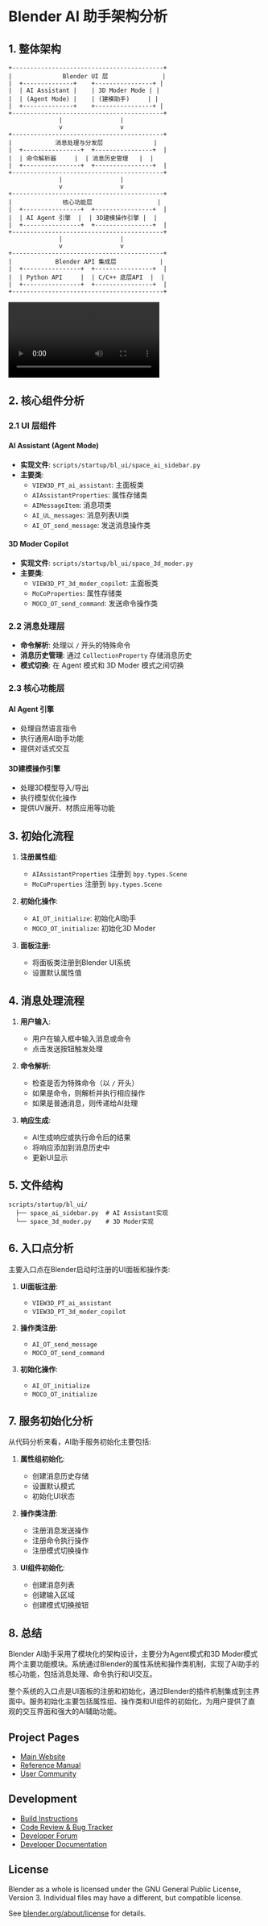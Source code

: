 <!--
Keep this document short & concise,
linking to external resources instead of including content in-line.
See 'release/text/readme.html' for the end user read-me.
-->

# Blender AI 助手架构分析

## 1. 整体架构

```
+------------------------------------------+
|              Blender UI 层               |
|  +--------------+    +----------------+ |
|  | AI Assistant |    | 3D Moder Mode | |
|  | (Agent Mode) |    | (建模助手)     | |
|  +--------------+    +----------------+ |
+------------------------------------------+
              |                |
              v                v
+------------------------------------------+
|            消息处理与分发层              |
|  +----------------+  +----------------+  |
|  | 命令解析器     |  | 消息历史管理   |  |
|  +----------------+  +----------------+  |
+------------------------------------------+
              |                |
              v                v
+------------------------------------------+
|              核心功能层                  |
|  +----------------+  +----------------+  |
|  | AI Agent 引擎  |  | 3D建模操作引擎 |  |
|  +----------------+  +----------------+  |
+------------------------------------------+
              |                |
              v                v
+------------------------------------------+
|            Blender API 集成层            |
|  +----------------+  +----------------+  |
|  | Python API     |  | C/C++ 底层API  |  |
|  +----------------+  +----------------+  |
+------------------------------------------+
```

<video controls src="0a788f187e6d6e03ccf73c19d2612b.mp4" title="Title"></video>
## 2. 核心组件分析

### 2.1 UI 层组件

#### AI Assistant (Agent Mode)
- **实现文件**: `scripts/startup/bl_ui/space_ai_sidebar.py`
- **主要类**:
  - `VIEW3D_PT_ai_assistant`: 主面板类
  - `AIAssistantProperties`: 属性存储类
  - `AIMessageItem`: 消息项类
  - `AI_UL_messages`: 消息列表UI类
  - `AI_OT_send_message`: 发送消息操作类

#### 3D Moder Copilot
- **实现文件**: `scripts/startup/bl_ui/space_3d_moder.py`
- **主要类**:
  - `VIEW3D_PT_3d_moder_copilot`: 主面板类
  - `MoCoProperties`: 属性存储类
  - `MOCO_OT_send_command`: 发送命令操作类

### 2.2 消息处理层

- **命令解析**: 处理以 `/` 开头的特殊命令
- **消息历史管理**: 通过 `CollectionProperty` 存储消息历史
- **模式切换**: 在 Agent 模式和 3D Moder 模式之间切换

### 2.3 核心功能层

#### AI Agent 引擎
- 处理自然语言指令
- 执行通用AI助手功能
- 提供对话式交互

#### 3D建模操作引擎
- 处理3D模型导入/导出
- 执行模型优化操作
- 提供UV展开、材质应用等功能

## 3. 初始化流程

1. **注册属性组**:
   - `AIAssistantProperties` 注册到 `bpy.types.Scene`
   - `MoCoProperties` 注册到 `bpy.types.Scene`

2. **初始化操作**:
   - `AI_OT_initialize`: 初始化AI助手
   - `MOCO_OT_initialize`: 初始化3D Moder

3. **面板注册**:
   - 将面板类注册到Blender UI系统
   - 设置默认属性值

## 4. 消息处理流程

1. **用户输入**:
   - 用户在输入框中输入消息或命令
   - 点击发送按钮触发处理

2. **命令解析**:
   - 检查是否为特殊命令（以 `/` 开头）
   - 如果是命令，则解析并执行相应操作
   - 如果是普通消息，则传递给AI处理

3. **响应生成**:
   - AI生成响应或执行命令后的结果
   - 将响应添加到消息历史中
   - 更新UI显示

## 5. 文件结构

```
scripts/startup/bl_ui/
  ├── space_ai_sidebar.py  # AI Assistant实现
  └── space_3d_moder.py    # 3D Moder实现
```

## 6. 入口点分析

主要入口点在Blender启动时注册的UI面板和操作类:

1. **UI面板注册**:
   - `VIEW3D_PT_ai_assistant`
   - `VIEW3D_PT_3d_moder_copilot`

2. **操作类注册**:
   - `AI_OT_send_message`
   - `MOCO_OT_send_command`

3. **初始化操作**:
   - `AI_OT_initialize`
   - `MOCO_OT_initialize`

## 7. 服务初始化分析

从代码分析来看，AI助手服务初始化主要包括:

1. **属性组初始化**:
   - 创建消息历史存储
   - 设置默认模式
   - 初始化UI状态

2. **操作类注册**:
   - 注册消息发送操作
   - 注册命令执行操作
   - 注册模式切换操作

3. **UI组件初始化**:
   - 创建消息列表
   - 创建输入区域
   - 创建模式切换按钮

## 8. 总结

Blender AI助手采用了模块化的架构设计，主要分为Agent模式和3D Moder模式两个主要功能模块。系统通过Blender的属性系统和操作类机制，实现了AI助手的核心功能，包括消息处理、命令执行和UI交互。

整个系统的入口点是UI面板的注册和初始化，通过Blender的插件机制集成到主界面中。服务初始化主要包括属性组、操作类和UI组件的初始化，为用户提供了直观的交互界面和强大的AI辅助功能。


Project Pages
-------------

- [Main Website](http://www.blender.org)
- [Reference Manual](https://docs.blender.org/manual/en/latest/index.html)
- [User Community](https://www.blender.org/community/)

Development
-----------

- [Build Instructions](https://developer.blender.org/docs/handbook/building_blender/)
- [Code Review & Bug Tracker](https://projects.blender.org)
- [Developer Forum](https://devtalk.blender.org)
- [Developer Documentation](https://developer.blender.org/docs/)


License
-------

Blender as a whole is licensed under the GNU General Public License, Version 3.
Individual files may have a different, but compatible license.

See [blender.org/about/license](https://www.blender.org/about/license) for details.
